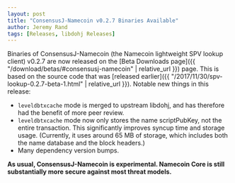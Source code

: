 ```yaml
---
layout: post
title: "ConsensusJ-Namecoin v0.2.7 Binaries Available"
author: Jeremy Rand
tags: [Releases, libdohj Releases]
---
```


Binaries of ConsensusJ-Namecoin (the Namecoin lightweight SPV lookup client) v0.2.7 are now released on the [Beta Downloads page]({{ "/download/betas/#consensusj-namecoin" | relative_url }}) page.  This is based on the source code that was [released earlier]({{ "/2017/11/30/spv-lookup-0.2.7-beta-1.html" | relative_url }}).  Notable new things in this release:

* `leveldbtxcache` mode is merged to upstream libdohj, and has therefore had the benefit of more peer review.
* `leveldbtxcache` mode now only stores the name scriptPubKey, not the entire transaction.  This significantly improves syncup time and storage usage.  (Currently, it uses around 65 MB of storage, which includes both the name database and the block headers.)
* Many dependency version bumps.

**As usual, ConsensusJ-Namecoin is experimental.  Namecoin Core is still substantially more secure against most threat models.**
